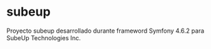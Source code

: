 # subeup
Proyecto subeup desarrollado durante frameword Symfony 4.6.2 para SubeUp Technologies Inc.
